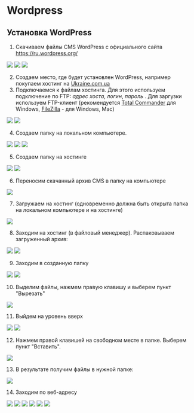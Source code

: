 # Wordpress
## Установка WordPress
1.  Скачиваем файлы CMS WordPress с официального сайта <a href = "https://ru.wordpress.org/download/">https://ru.wordpress.org/</a>
<img src = "./img/wordpress01.jpg">  
<img src = "./img/wordpress02.jpg">  
<img src = "./img/wordpress03.jpg">  

2.  Создаем место, где будет установлен WordPress, например покупаем хостинг на <a href = "https://www.ukraine.com.ua/?page=99770">Ukraine.com.ua</a>
3.  Подключаемся к файлам хостинга. Для этого используем подключение по FTP: *адрес хоста*, *логин*, *пароль* . Для заргузки используем FTP-клиент (рекомендуется <a href = "https://www.ghisler.com/download.htm">Total Commander</a> для Windows, <a href = "https://filezilla-project.org/">FileZilla</a> - для Windows, Mac)

<img src = "./img/wordpress04.jpg">  
<img src = "./img/wordpress05.jpg">  

4. Создаем папку на локальном компьютере.  
<img src = "./img/wordpress06.jpg">   
<img src = "./img/wordpress07.jpg">   
<img src = "./img/wordpress08.jpg">   

5. Создаем папку на хостинге  
<img src = "./img/wordpress09.jpg">  
<img src = "./img/wordpress10.jpg">  

6. Переносим скачанный архив CMS в папку на компьютере  
<img src = "./img/wordpress11.jpg">  


7. Загружаем на хостинг (одновременно должна быть открыта папка на локальном компьютере и на хостинге)  
<img src = "./img/wordpress13.jpg">    

8. Заходим на хостинг (в файловый менеджер). Распаковываем загруженный архив:  
<img src = "./img/wordpress14.jpg">    
<img src = "./img/wordpress15.jpg">   

9. Заходим в созданную папку  
<img src = "./img/wordpress16.jpg">   
<img src = "./img/wordpress17.jpg">  

10. Выделим файлы, нажмем правую клавишу и выберем пункт "Вырезать"  
<img src = "./img/wordpress18.jpg">  

11. Выйдем на уровень вверх  
<img src = "./img/wordpress19.jpg">  
<img src = "./img/wordpress20.jpg">  

12. Нажмем правой клавишей на свободном месте в папке. Выберем пункт "Вставить".  
<img src = "./img/wordpress21.jpg">  

13. В результате получим файлы в нужной папке:  
<img src = "./img/wordpress22.jpg">  

14. Заходим по веб-адресу 
<img src = "./img/wordpress23.png">  
<img src = "./img/wordpress24.jpg">  
<img src = "./img/wordpress25.png">  
<img src = "./img/wordpress26.jpg">  
<img src = "./img/wordpress27.jpg">  
<img src = "./img/wordpress28.jpg">  
